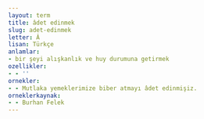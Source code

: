 ```yaml
---
layout: term
title: âdet edinmek
slug: adet-edinmek
letter: Â
lisan: Türkçe
anlamlar:
- bir şeyi alışkanlık ve huy durumuna getirmek
ozellikler:
- - ''
ornekler:
- - Mutlaka yemeklerimize biber atmayı âdet edinmişiz.
orneklerkaynak:
- - Burhan Felek
---
```

